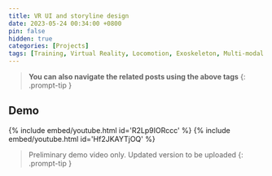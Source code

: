 ```yaml
---
title: VR UI and storyline design
date: 2023-05-24 00:34:00 +0800
pin: false
hidden: true
categories: [Projects]
tags: [Training, Virtual Reality, Locomotion, Exoskeleton, Multi-modal feedback, Inverse Kinematics]
---
```


> **You can also navigate the related posts using the above tags**
{: .prompt-tip }

## Demo

{% include embed/youtube.html id='R2Lp9IORccc' %}
{% include embed/youtube.html id='Hf2JKAYTjOQ' %}
> Preliminary demo video only. Updated version to be uploaded
{: .prompt-tip }
